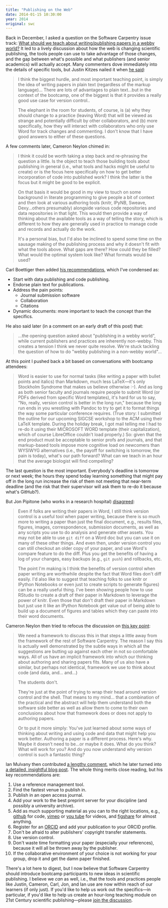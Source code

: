 ```yaml
---
title: "Publishing on the Web"
date: 2014-01-15 10:30:00
year: 2014
original: swc
---
```

<p>
  Back in December,
  I asked a question on the Software Carpentry issue track:
  <a href="{{'/bc/issues/199' | relative_url}}">What should we teach about writing/publishing papers in a webby world?</a>
  It led to a lively discussion about how the web is changing scientific publishing,
  the tools people can use to take advantage of those changes,
  and the gap between what's possible and what publishers (and senior academics) will actually accept.
  Many commenters dove immediately into the details of specific tools,
  but Justin Kitzes nailed it when <a href="{{'/bc/issues/199' | relative_url}}#issuecomment-29940210">he said</a>:
</p>
<blockquote>
  <p>
    I think the biggest hurdle,
    and most important teaching point,
    is simply the idea of writing papers in plain text (regardless of the markup language)...
    There are lots of advantages to plain text...but in the context of the bootcamp,
    one of the biggest is that it provides a really good use case for version control..
  </p>
  <p>
    The elephant in the room for students, of course, is
    (a) why they should change to a practice (leaving Word)
    that will be viewed as strange and potentially difficult by other collaborators,
    and (b) more specifically, how they will interact with collaborators who only use Word for track changes and commenting.
    I don't know that I have good answers to either of these questions.
  </p>
</blockquote>
<p>
  A few comments later,
  Cameron Neylon chimed in:
</p>
<blockquote>
  <p>
    I think it could be worth taking a step back and re-phrasing the question a little.
    Is the object to teach those building tools about publishing in general
    (i.e., what tools and hacks might be useful to create)
    or is the focus here specifically on how to get better incorporation of code into published work?
    I think the latter is the focus but it might be good to be explicit.
  </p>
  <p>
    On that basis it would be good in my view to touch on some background in literate programming to give people a bit of context
    and then look at various authoring tools (knitr, IPyNB, Sweave, Dexy...others presumably)
    alongside various code repositories and data repositories in that light.
    This would then provide a way of thinking about the available tools as a way of telling the story,
    which is different to how they are generally used in practice to manage code and records and actually do the work.
  </p>
  <p>
    It's a personal bias,
    but I'd also be inclined to spend some time on the sausage making of the publishing process
    and why it doesn't fit with what the tools above.
    What gaps are there?
    How could they be filled?
    What would the optimal system look like?
    What formats would be used?
  </p>
</blockquote>
<p>
  Carl Boettiger then added <a href="{{'/bc/issues/199' | relative_url}}#issuecomment-31671978">his recommendations</a>,
  which I've condensed as:
</p>
<ul>
  <li>Start with data publishing and code publishing.</li>
  <li>Endorse plain text for publications.</li>
  <li>Address the pain points:
    <ul>
      <li>Journal submission software</li>
      <li>Collaboration</li>
      <li>Citations</li>
    </ul>
  </li>
  <li>Dynamic documents: more important to teach the concept than the specifics.</li>
</ul>
<p>
  He also said later (in a comment on an early draft of this post) that:
</p>
<blockquote>
  <p>
    ...the opening question asked about "publishing in a webby world",
    while current publishers and practices are inherently non-webby.
    This creates a tension I think we never quite resolve.
    We're stuck tackling the question of how to do "webby publishing in a non-webby world"...
  </p>
</blockquote>
<p>
  At this point I pushed back a bit based on conversations with bootcamp attendees:
</p>
<blockquote>
  <p>
    Word is easier to use for normal tasks (like writing a paper with bullet points and italics) than Markdown,
    much less LaTeX&mdash;it's only Stockholm Syndrome that makes us believe otherwise :-).
    And as long as both senior faculty and journals require people to submit Word (or PDFs derived from specific Word templates),
    it's hard for us to say, "No, really, version control is better in the long run,"
    because the long run ends in you wrestling with Pandoc to try to get it to format things the way some particular conference requires.
    (True story: I submitted the outline for our upcoming SIGCSE workshop to the ACM using their LaTeX template.
    During the holiday break,
    I got mail telling me I had to re-do it using their MICROSOFT WORD template (their capitalization),
    which of course LibreOffice couldn't load properly.)
    So: given that the end product must be acceptable to senior profs and journals,
    and that markup-based tools impose more cognitive load on newcomers than WYSIWYG alternatives
    (i.e., the payoff for switching is tomorrow, the pain is today),
    what's our path forward?
    What can we teach in an hour that the average biologist will find compelling?
  </p>
</blockquote>
<p>
  The last question is the most important.
  Everybody's deadline is tomorrow or next week;
  the hours they spend today learning something that might pay off in the long run
  increase the risk of them not meeting that near-term deadline
  (and the risk that their supervisor will ask them to re-do it because what's GitHub?).
</p>
<p>
  But Jon Pipitone (who works in a research hospital) <a href="{{'/bc/issues/199' | relative_url}}#issuecomment-31745008">disagreed</a>:
</p>
<blockquote>
  <p>
    Even if folks are writing their papers in Word,
    I still think version control is a useful tool when paper writing,
    because there is so much more to writing a paper than just the final document,
    e.g., results files, figures, images, correspondence, submission documents, as well as any scripts you use to do analysis and generate other assets.
    You may not be able to use <code>git diff</code> on a Word doc but you can use it on many of these other things.
    And even then,
    under version control you can still checkout an older copy of your paper,
    and use Word's compare feature to do the diff.
    Plus you get the benefits of having a log of your changes,
    easy backups (e.g., <code>git push</code>) and rollbacks, etc.
  </p>
  <p>
    The point I'm making is I think the benefits of version control when paper writing are worthwhile despite the fact that Word files don't diff easily.
    I'd also like to suggest that teaching folks to use knitr or IPython Notebooks or even just to create scripts to generate figures) can be a really useful thing.
    I've been showing people how to use RStudio to create a draft of their paper in Markdown to leverage the power of knitr.
    Even those that don't draft their paper in Markdown but just use it like an IPython Notebook
    get value out of being able to build up a document of figures and tables which they can paste into their word documents.
  </p>
</blockquote>
<p>
  Cameron Neylon then tried to refocus the discussion on <a href="{{'/bc/issues/199' | relative_url}}#issuecomment-31751479">this key point</a>:
</p>
<blockquote>
  <p>
    We need a framework to discuss this in that steps a little away from the framework of the rest of Software Carpentry.
    The reason I say this is actually well demonstrated by the subtle ways in which all the suggestions are butting up against each other in not so comfortable ways.
    All of us have an implicit framework into which our thinking about authoring and sharing papers fits.
    Many of us also have a similar,
    but perhaps not identical,
    framework we use to think about code (and data, and... and...)
  </p>
  <p>
    The students don't.
  </p>
  <p>
    They're just at the point of trying to wrap their head around version control and the shell.
    That means to my mind... that a combination of the practical and the abstract will help them understand
    both the software side better as well as allow them to come to their own conclusions about how that framework does or does not apply to authoring papers.
  </p>
  <p>
    Or to put it more simply:
    You've just learned about some ways of thinking about writing and using code and data that might help you work better.
    Authoring a paper is a different process.
    Here's why.
    Maybe it doesn't need to be...or maybe it does.
    What do you think?
    What will work for you?
    And do you now understand why version control is such a fantastic thing?
  </p>
</blockquote>
<p>
  Ian Mulvany then contributed
  <a href="{{'/bc/issues/199' | relative_url}}#issuecomment-31879806">a lengthy comment</a>,
  which he later turned into
  <a href="http://partiallyattended.com/2014/01/08/advice-on-publishing-online/">a detailed, insightful blog post</a>.
  The whole thing merits close reading,
  but his key recommendations are:
</p>
<ol>
  <li>Use a reference management tool.</li>
  <li>Find the fastest venue to publish in.</li>
  <li>Publish in an open access journal.</li>
  <li>Add your work to the best preprint server for your discipline (and possibly a university archive).</li>
  <li>
    Add as much supporting material as you can to the right locations, e.g.,
    <a href="http://github.com">github</a> for code,
    <a href="https://vimeo.com/">vimeo</a> or <a href="http://www.youtube.com/">you tube</a> for videos,
    and <a href="http://figshare.com/">figshare</a> for almost anything.
  </li>
  <li>Register for an <a href="http://orcid.org/">ORCID</a> and add your publication to your ORCID profile.</li>
  <li>Don't be afraid to alter publishers' copyright transfer statements.</li>
  <li>Use version control.</li>
  <li>
    Don't waste time formatting your paper (especially your references),
    because it will all be thrown away by the publisher.
  </li>
  <li>
    If the collaborative environment of your choice is not working for your group,
    drop it and get the damn paper finished.
  </li>
</ol>
<p>
  There's a lot here to digest,
  but I now believe that
  Software Carpentry should introduce bootcamp participants
  to new ideas in scientific publishing.
  I believe we <em>can</em> as well,
  i.e.,
  that the tools and practices people like Justin, Cameron, Carl, Jon, and Ian use
  are now within reach of our learners (if only just).
  If you'd like to help us work out the specifics&mdash;in particular,
  if you'd like to help us create an hour-long teaching module
  on 21st Century scientific publishing&mdash;please
  <a href="{{'/bc/issues/199' | relative_url}}">join the discussion</a>.
</p>
